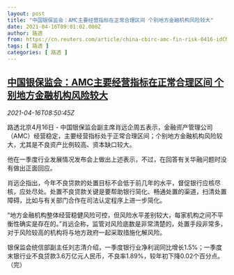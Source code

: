 ```yaml
---
layout: post
title: "中国银保监会：AMC主要经营指标在正常合理区间 个别地方金融机构风险较大"
date: 2021-04-16T09:01:02.000Z
author: 路透
from: https://cn.reuters.com/article/china-cbirc-amc-fin-risk-0416-idCNKBS2C30XP
tags: [ 路透 ]
categories: [ 路透 ]
---
```

<!--1618563662000-->
[中国银保监会：AMC主要经营指标在正常合理区间 个别地方金融机构风险较大](https://cn.reuters.com/article/china-cbirc-amc-fin-risk-0416-idCNKBS2C30XP)
------

<div>
<div><i>2021-04-16T08:50:45Z</i></div><p>路透北京4月16日 - 中国银保监会副主席肖远企周五表示，金融资产管理公司（AMC）经营稳定，主要经营指标处于正常合理区间；个别地方金融机构风险较大，尤其是不良资产比例较高、资本缺口较大。</p><p>他在一季度行业发展情况发布会上做出上述表示，不过，在回答有关华融问题时没有做出正面回应。</p><p>肖远企指出，今年不良贷款的处置目标不会低于前几年的水平，督促银行应核尽核，应处尽处。处置不良贷款关键是要帮助银行简化、畅通处置的渠道，扫清处置障碍，比如与有关部门合作在司法认定程序上进一步简化。</p><p>“地方金融机构整体经营稳健风险可控，但风险水平差别较大，每家机构之间不平衡性确实是存在的。”肖远企称，监管对风险底数是非常清楚的，处置手段非常多，对于风险较高的机构将与地方政府一起采取措施化解风险。</p><p>银保监会统信部副主任刘志清介绍，一季度银行业净利润同比增长1.5%；一季度末银行业不良贷款3.6万亿元人民币，不良率1.89%，较年初下降0.02个百分点。（完）</p>
</div>
